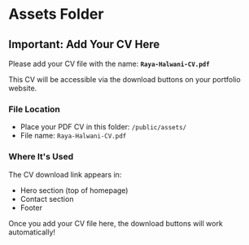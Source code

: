 # Assets Folder

## Important: Add Your CV Here

Please add your CV file with the name: **`Raya-Halwani-CV.pdf`**

This CV will be accessible via the download buttons on your portfolio website.

### File Location
- Place your PDF CV in this folder: `/public/assets/`
- File name: `Raya-Halwani-CV.pdf`

### Where It's Used
The CV download link appears in:
- Hero section (top of homepage)
- Contact section
- Footer

Once you add your CV file here, the download buttons will work automatically!

